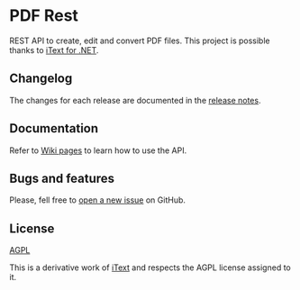 # PDF Rest

REST API to create, edit and convert PDF files.
This project is possible thanks to [iText for .NET](https://github.com/itext/itext7-dotnet).

## Changelog

The changes for each release are documented in the [release notes](https://github.com/marxjmoura/pdfrest/releases).

## Documentation

Refer to [Wiki pages](https://github.com/marxjmoura/pdfrest/wiki) to learn how to use the API.

## Bugs and features

Please, fell free to [open a new issue](https://github.com/marxjmoura/pdfrest/issues) on GitHub.

## License

[AGPL](https://github.com/marxjmoura/pdfrest/blob/master/LICENSE)

This is a derivative work of [iText](https://github.com/itext) and respects the AGPL license assigned to it.
